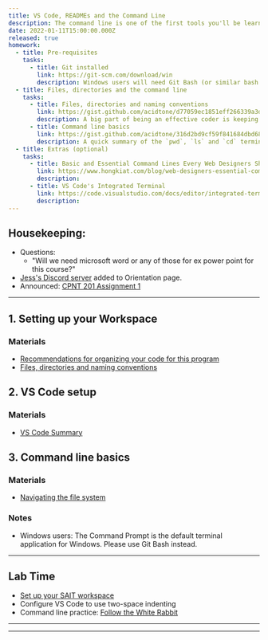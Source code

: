 ```yaml
---
title: VS Code, READMEs and the Command Line
description: The command line is one of the first tools you'll be learning as a dev. Your friends and family will think you're hacking the NSA when you're really just listing directory contents.
date: 2022-01-11T15:00:00.000Z
released: true
homework:
  - title: Pre-requisites
    tasks:
      - title: Git installed
        link: https://git-scm.com/download/win
        description: Windows users will need Git Bash (or similar bash terminal), which is installed with Git. The Command Prompt is not recommended. Mac and Unix use bash terminals by default.
  - title: Files, directories and the command line
    tasks:
      - title: Files, directories and naming conventions
        link: https://gist.github.com/acidtone/d77059ec1851eff266339a3df70f6984
        description: A big part of being an effective coder is keeping your development workspace tidy. Following good conventions is a great start towards that goal.
      - title: Command line basics
        link: https://gist.github.com/acidtone/316d2bd9cf59f841684dbd68ffc3ee95
        description: A quick summary of the `pwd`, `ls` and `cd` terminal commands.
  - title: Extras (optional)
    tasks:
      - title: Basic and Essential Command Lines Every Web Designers Should Grasp
        link: https://www.hongkiat.com/blog/web-designers-essential-command-lines/
        description: 
      - title: VS Code's Integrated Terminal
        link: https://code.visualstudio.com/docs/editor/integrated-terminal
        description: 
---
```

## Housekeeping:
- Questions:
  - "Will we need microsoft word or any of those for ex power point for this course?"
- [Jess's Discord server](https://discord.gg/XbnjJjzpmG) added to Orientation page.
- Announced: [CPNT 201 Assignment 1](/cpnt-201/assessments)

---
## 1. Setting up your Workspace
### Materials
- [Recommendations for organizing your code for this program](/labs/setup/workspace)
- [Files, directories and naming conventions](https://gist.github.com/acidtone/d77059ec1851eff266339a3df70f6984)

## 2. VS Code setup
### Materials
- [VS Code Summary](/library/tools/vscode)

## 3. Command line basics
### Materials
- [Navigating the file system](https://gist.github.com/acidtone/316d2bd9cf59f841684dbd68ffc3ee95)

### Notes
- Windows users: The Command Prompt is the default terminal application for Windows. Please use Git Bash instead.

---

## Lab Time
- [Set up your SAIT workspace](/labs/setup/workspace)
- Configure VS Code to use two-space indenting
- Command line practice: [Follow the White Rabbit](/labs/command-line/white-rabbit)

---

<home-work :home-work="homework">
</home-work>

---

